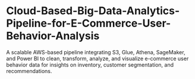 # Cloud-Based-Big-Data-Analytics-Pipeline-for-E-Commerce-User-Behavior-Analysis
A scalable AWS-based pipeline integrating S3, Glue, Athena, SageMaker, and Power BI to clean, transform, analyze, and visualize e-commerce user behavior data for insights on inventory, customer segmentation, and recommendations.

